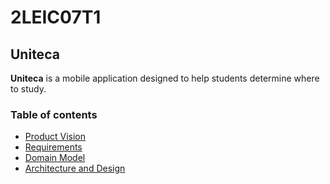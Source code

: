 # 2LEIC07T1
## Uniteca

**Uniteca** is a mobile application designed to help students determine where to study.

### Table of contents

 - [Product Vision](docs/vision.md)
 - [Requirements](docs/requirements.md)
 - [Domain Model](docs/domainmodel.md)
 - [Architecture and Design](docs/ArchitectureAndDesign)
